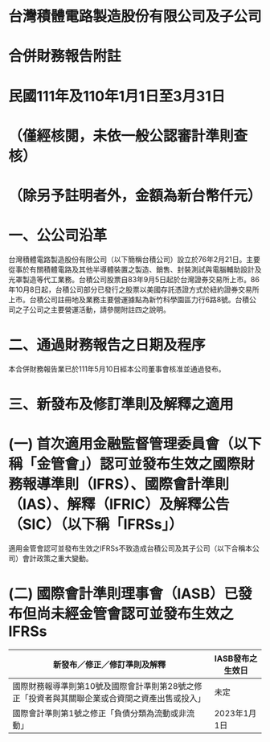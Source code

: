 # 台灣積體電路製造股份有限公司及子公司

# 合併財務報告附註

# 民國111年及110年1月1日至3月31日

# （僅經核閱，未依一般公認審計準則查核）

# （除另予註明者外，金額為新台幣仟元）

# 一、公公司沿革

台灣積體電路製造股份有限公司（以下簡稱台積公司）設立於76年2月21日。主要從事於有關積體電路及其他半導體裝置之製造、銷售、封裝測試與電腦輔助設計及光罩製造等代工業務。台積公司股票自83年9月5日起於台灣證券交易所上市。86年10月8日起，台積公司部分已發行之股票以美國存託憑證方式於紐約證券交易所上市。台積公司註冊地及業務主要營運據點為新竹科學園區力行6路8號。台積公司之子公司之主要營運活動，請參閱附註四之說明。

# 二、通過財務報告之日期及程序

本合併財務報告業已於111年5月10日經本公司董事會核准並通過發布。

# 三、新發布及修訂準則及解釋之適用

# (一) 首次適用金融監督管理委員會（以下稱「金管會」）認可並發布生效之國際財務報導準則（IFRS）、國際會計準則（IAS）、解釋（IFRIC）及解釋公告（SIC）（以下稱「IFRSs」）

適用金管會認可並發布生效之IFRSs不致造成台積公司及其子公司（以下合稱本公司）會計政策之重大變動。

# (二) 國際會計準則理事會（IASB）已發布但尚未經金管會認可並發布生效之IFRSs

|新發布／修正／修訂準則及解釋|IASB發布之生效日|
|---|---|
|國際財務報導準則第10號及國際會計準則第28號之修正「投資者與其關聯企業或合資間之資產出售或投入」|未定|
|國際會計準則第1號之修正「負債分類為流動或非流動」|2023年1月1日|
